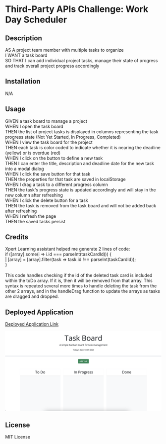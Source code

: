 # Third-Party APIs Challenge: Work Day Scheduler

## Description
AS A project team member with multiple tasks to organize<br>
I WANT a task board<br>
SO THAT I can add individual project tasks, manage their state of progress and track overall project progress accordingly

## Installation
N/A

## Usage
GIVEN a task board to manage a project<br>
WHEN I open the task board<br>
THEN the list of project tasks is displayed in columns representing the task progress state (Not Yet Started, In Progress, Completed)<br>
WHEN I view the task board for the project<br>
THEN each task is color coded to indicate whether it is nearing the deadline (yellow) or is overdue (red)<br>
WHEN I click on the button to define a new task<br>
THEN I can enter the title, description and deadline date for the new task into a modal dialog<br>
WHEN I click the save button for that task<br>
THEN the properties for that task are saved in localStorage<br>
WHEN I drag a task to a different progress column<br>
THEN the task's progress state is updated accordingly and will stay in the new column after refreshing<br>
WHEN I click the delete button for a task<br>
THEN the task is removed from the task board and will not be added back after refreshing<br>
WHEN I refresh the page<br>
THEN the saved tasks persist

## Credits
Xpert Learning assistant helped me generate 2 lines of code:<br>
if (\[array\].some(i => i.id === parseInt(taskCardId))) {<br>
|    \[array\] = \[array\].filter(task => task.id !== parseInt(taskCardId));<br>
}<br>
<br>
This code handles checking if the id of the deleted task card is included within the toDo array. If it is, then it will be removed from that array. This syntax is repeated several more times to handle deleting the task from the other 2 arrays, and in the handleDrag function to update the arrays as tasks are dragged and dropped.

## Deployed Application
[Deployed Application Link](finntendoverse.github.io/msu-05-third-party-apis-challenge/)

![Deployed Application](/assets/img/project05.png)

## License
MIT License